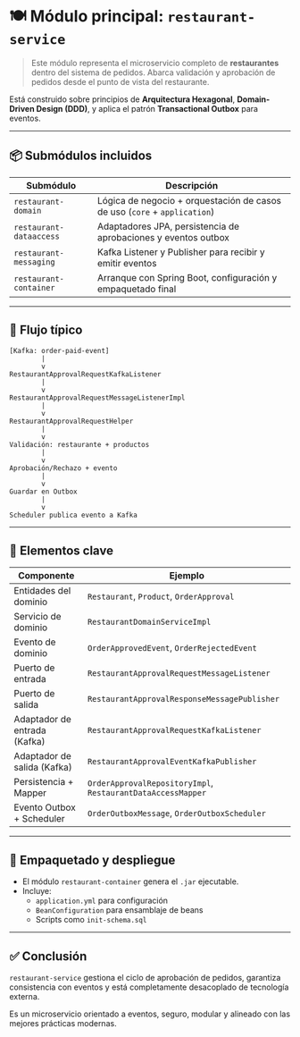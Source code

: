 # 🍽️ Módulo principal: `restaurant-service`

> Este módulo representa el microservicio completo de **restaurantes** dentro del sistema de pedidos. Abarca validación y aprobación de pedidos desde el punto de vista del restaurante.

Está construido sobre principios de **Arquitectura Hexagonal**, **Domain-Driven Design (DDD)**, y aplica el patrón **Transactional Outbox** para eventos.

---

## 📦 Submódulos incluidos

| Submódulo                       | Descripción                                                                 |
|---------------------------------|-----------------------------------------------------------------------------|
| `restaurant-domain`             | Lógica de negocio + orquestación de casos de uso (`core` + `application`)  |
| `restaurant-dataaccess`         | Adaptadores JPA, persistencia de aprobaciones y eventos outbox             |
| `restaurant-messaging`          | Kafka Listener y Publisher para recibir y emitir eventos                   |
| `restaurant-container`          | Arranque con Spring Boot, configuración y empaquetado final                |

---

## 🔁 Flujo típico

```text
[Kafka: order-paid-event]
        |
        v
RestaurantApprovalRequestKafkaListener
        |
        v
RestaurantApprovalRequestMessageListenerImpl
        |
        v
RestaurantApprovalRequestHelper
        |
        v
Validación: restaurante + productos
        |
        v
Aprobación/Rechazo + evento
        |
        v
Guardar en Outbox
        |
        v
Scheduler publica evento a Kafka
```

---

## 🧠 Elementos clave

| Componente                         | Ejemplo                                              |
|------------------------------------|------------------------------------------------------|
| Entidades del dominio              | `Restaurant`, `Product`, `OrderApproval`             |
| Servicio de dominio                | `RestaurantDomainServiceImpl`                        |
| Evento de dominio                  | `OrderApprovedEvent`, `OrderRejectedEvent`           |
| Puerto de entrada                  | `RestaurantApprovalRequestMessageListener`           |
| Puerto de salida                   | `RestaurantApprovalResponseMessagePublisher`         |
| Adaptador de entrada (Kafka)      | `RestaurantApprovalRequestKafkaListener`             |
| Adaptador de salida (Kafka)       | `RestaurantApprovalEventKafkaPublisher`              |
| Persistencia + Mapper             | `OrderApprovalRepositoryImpl`, `RestaurantDataAccessMapper` |
| Evento Outbox + Scheduler         | `OrderOutboxMessage`, `OrderOutboxScheduler`         |

---

## 🔧 Empaquetado y despliegue

- El módulo `restaurant-container` genera el `.jar` ejecutable.
- Incluye:
    - `application.yml` para configuración
    - `BeanConfiguration` para ensamblaje de beans
    - Scripts como `init-schema.sql`

---

## ✅ Conclusión

`restaurant-service` gestiona el ciclo de aprobación de pedidos, garantiza consistencia con eventos y está completamente desacoplado de tecnología externa.

Es un microservicio orientado a eventos, seguro, modular y alineado con las mejores prácticas modernas.
